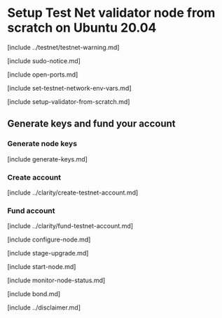 # Setup Test Net validator node from scratch on Ubuntu 20.04

[include ../testnet/testnet-warning.md]

[include sudo-notice.md]

[include open-ports.md]

[include set-testnet-network-env-vars.md]

[include setup-validator-from-scratch.md]

## Generate keys and fund your account 

### Generate node keys

[include generate-keys.md]

### Create account

[include ../clarity/create-testnet-account.md]

### Fund account

[include ../clarity/fund-testnet-account.md]

[include configure-node.md]

[include stage-upgrade.md]

[include start-node.md]

[include monitor-node-status.md]

[include bond.md]

[include ../disclaimer.md]
